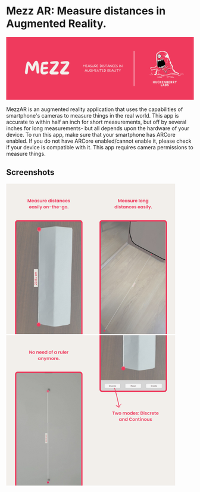 # Mezz AR: Measure distances in Augmented Reality.

![banner](https://github.com/lightlessdays/MezzAR/blob/main/banner.png)

MezzAR is an augmented reality application that uses the capabilities of smartphone's cameras to measure things in the real world. This app is accurate to within half an inch for short measurements, but off by several inches for long measurements- but all depends upon the hardware of your device. To run this app, make sure that your smartphone has ARCore enabled. If you do not have ARCore enabled/cannot enable it, please check if your device is compatible with it. This app requires camera permissions to measure things.

## Screenshots
<img src="https://github.com/lightlessdays/MezzAR/blob/main/1.png" width=45%><img src="https://github.com/lightlessdays/MezzAR/blob/main/2.png" width=45%>
<img src="https://github.com/lightlessdays/MezzAR/blob/main/3.png" width=45%><img src="https://github.com/lightlessdays/MezzAR/blob/main/4.png" width=45%>
